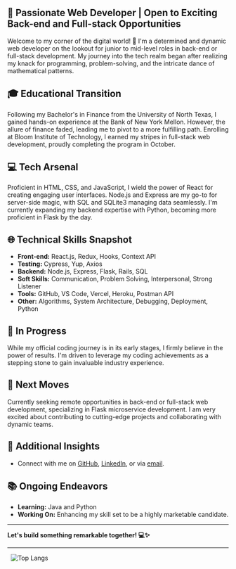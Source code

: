 ## 🚀 Passionate Web Developer | Open to Exciting Back-end and Full-stack Opportunities
Welcome to my corner of the digital world! 👋 I'm a determined and dynamic web developer on the lookout for junior to mid-level roles in back-end or full-stack development. My journey into the tech realm began after realizing my knack for programming, problem-solving, and the intricate dance of mathematical patterns.

## 🎓 Educational Transition
Following my Bachelor's in Finance from the University of North Texas, I gained hands-on experience at the Bank of New York Mellon. However, the allure of finance faded, leading me to pivot to a more fulfilling path. Enrolling at Bloom Institute of Technology, I earned my stripes in full-stack web development, proudly completing the program in October.

## 💻 Tech Arsenal
Proficient in HTML, CSS, and JavaScript, I wield the power of React for creating engaging user interfaces. Node.js and Express are my go-to for server-side magic, with SQL and SQLite3 managing data seamlessly. I'm currently expanding my backend expertise with Python, becoming more proficient in Flask by the day.

## 🌐 Technical Skills Snapshot

- <b>Front-end:</b> React.js, Redux, Hooks, Context API
- <b>Testing:</b> Cypress, Yup, Axios
- <b>Backend:</b> Node.js, Express, Flask, Rails, SQL
- <b>Soft Skills:</b> Communication, Problem Solving, Interpersonal, Strong Listener
- <b>Tools:</b> GitHub, VS Code, Vercel, Heroku, Postman API
- <b>Other:</b> Algorithms, System Architecture, Debugging, Deployment, Python
  
## 🌱 In Progress
While my official coding journey is in its early stages, I firmly believe in the power of results. I'm driven to leverage my coding achievements as a stepping stone to gain invaluable industry experience.

## 🚀 Next Moves
Currently seeking remote opportunities in back-end or full-stack web development, specializing in Flask microservice development. I am very excited about contributing to cutting-edge projects and collaborating with dynamic teams.

## 🌈 Additional Insights

- Connect with me on <a href="https://www.github.com/euodiaspark">GitHub</a>, <a href="https://www.linkedin.com/in/euodiaspark">LinkedIn</a>, or via <a href="mailto: euodiaspark@gmail.com">email</a>.
  
## 📚 Ongoing Endeavors

- <b>Learning:</b> Java and Python
- <b>Working On:</b> Enhancing my skill set to be a highly marketable candidate.
<hr/>
  
<b>Let's build something remarkable together! 💻✨</b>
<hr>

<!--[![Emma's GitHub Stats](https://github-readme-stats.vercel.app/api?username=dilemmaemma&show_icons=true)](https://github.com/dilemmaemma) 
&nbsp;-->
&nbsp;
![Top Langs](https://github-readme-stats.vercel.app/api/top-langs/?username=dilemmaemma&show_icons=true)

<br><br>
